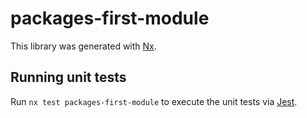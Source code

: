 # packages-first-module

This library was generated with [Nx](https://nx.dev).

## Running unit tests

Run `nx test packages-first-module` to execute the unit tests via [Jest](https://jestjs.io).
